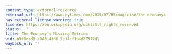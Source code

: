 ```yaml
---
content_type: external-resource
external_url: https://www.nytimes.com/2015/07/05/magazine/the-economys-missing-metrics.html?_r=1
has_external_license_warning: true
license: https://en.wikipedia.org/wiki/All_rights_reserved
status: ''
title: The Economy's Missing Metrics
uid: b3f5ead9-a048-4fd8-9cf4-f1b4d27572d1
wayback_url: ''
---
```

